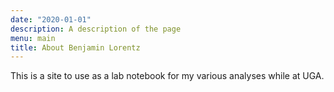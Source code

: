 ```yaml
---
date: "2020-01-01"
description: A description of the page
menu: main
title: About Benjamin Lorentz
---
```


This is a site to use as a lab notebook for my various analyses while at UGA.